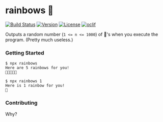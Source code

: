 # rainbows :rainbow:

[![Build Status](https://travis-ci.org/unicorns/rainbows.svg?branch=master)](https://travis-ci.org/unicorns/rainbows)
[![Version](https://img.shields.io/npm/v/rainbows)](https://npmjs.org/package/rainbows)
[![License](https://img.shields.io/npm/l/rainbows)](https://github.com/unicorns/rainbows/blob/master/package.json)
[![oclif](https://img.shields.io/badge/cli-oclif-brightgreen)](https://oclif.io)

Outputs a random number (`1 <= n <= 1000`) of 🌈's when you execute the program. (Pretty much useless.)

<!-- toc -->
### Getting Started

```
$ npx rainbows
Here are 5 rainbows for you!
🌈🌈🌈🌈🌈

$ npx rainbows 1
Here is 1 rainbow for you!
🌈
```

### Contributing

Why?
